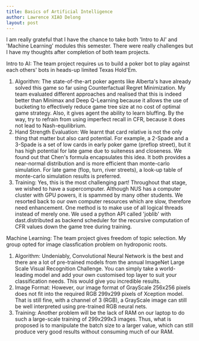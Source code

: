 ```yaml
---
title: Basics of Artificial Intelligence
author: Lawrence XIAO Delong
layout: post
---
```

I am really grateful that I have the chance to take both 'Intro to AI' and 'Machine Learning' modules this semester. There were really challenges but I have my thoughts after completion of both team projects.

Intro to AI:
The team project requires us to build a poker bot to play against each others' bots in heads-up limited Texas Hold'Em. 
1) Algorithm: The state-of-the-art poker agents like Alberta's have already solved this game so far using Counterfactual Regret Minimization. My team evaluated different approaches and realised that this is indeed better than Minimax and Deep Q-Learning because it allows the use of bucketing to effectively reduce game tree size at no cost of optimal game strategy. Also, it gives agent the ability to learn bluffing. By the way, try to refrain from using imperfect recall in CFR, because it does not lead to Nash-equilibrium.
2) Hand Strength Evaluation: We learnt that card relative is not the only thing that matter but also card potential. For example, a 2-Spade and a 3-Spade is a set of low cards in early poker game (preflop street), but it has high potential for late game due to suiteness and closeness. We found out that Chen's formula encapsulates this idea. It both provides a near-normal distribution and is more efficient than monte-carlo simulation. For late game (flop, turn, river streets), a look-up table of monte-carlo simulation results is preferred.
3) Training: Yes, this is the most challenging part! Throughout that stage, we wished to have a supercomputer. Although NUS has a computer cluster with GPU powers, it is spammed by many other students. We resorted back to our own computer resources which are slow, therefore need enhancement. One method is to make use of all logical threads instead of merely one. We used a python API called 'joblib' with dast.distributed as backend scheduler for the recursive computation of CFR values down the game tree during training.

Machine Learning:
The team project gives freedom of topic selection. My group opted for image classfication problem on hydroponic roots.
1) Algorithm: Undeniably, Convolutional Neural Network is the best and there are a lot of pre-trained models from the annual ImageNet Large Scale Visual Recognition Challenge. You can simply take a world-leading model and add your own customised top layer to suit your classification needs. This would give you incredible results.
2) Image Format: However, our image format of GrayScale 256x256 pixels does not fit into the required RGB 299x299 pixels of Xception model. That is still fine, with a channel of 3 (RGB), a GrayScale image can still be well interpreted using pre-trained RGB neural nets.
3) Training: Another problem will be the lack of RAM on our laptop to do such a large-scale training of 299x299x3 images. Thus, what is proposed is to manipulate the batch size to a larger value, which can still produce very good results without consuming much of our RAM.